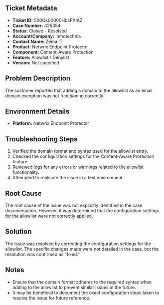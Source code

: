 ## Ticket Metadata
- **Ticket ID:** 500Qk00000HbsPXIAZ
- **Case Number:** 425354
- **Status:** Closed - Resolved
- **Account/Company:** Inmotechnia
- **Contact Name:** Zema IT
- **Product:** Netwrix Endpoint Protector
- **Component:** Content-Aware Protection
- **Feature:** Allowlist / Denylist
- **Version:** Not specified

## Problem Description
The customer reported that adding a domain to the allowlist as an email domain exception was not functioning correctly.

## Environment Details
- **Platform:** Netwrix Endpoint Protector

## Troubleshooting Steps
1. Verified the domain format and syntax used for the allowlist entry.
2. Checked the configuration settings for the Content-Aware Protection feature.
3. Reviewed logs for any errors or warnings related to the allowlist functionality.
4. Attempted to replicate the issue in a test environment.

## Root Cause
The root cause of the issue was not explicitly identified in the case documentation. However, it was determined that the configuration settings for the allowlist were not correctly applied.

## Solution
The issue was resolved by correcting the configuration settings for the allowlist. The specific changes made were not detailed in the case, but the resolution was confirmed as "fixed."

## Notes
- Ensure that the domain format adheres to the required syntax when adding to the allowlist to prevent similar issues in the future.
- It may be beneficial to document the exact configuration steps taken to resolve the issue for future reference.